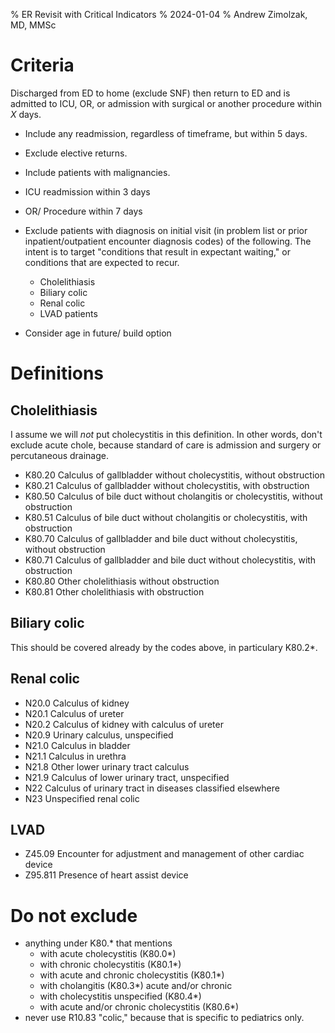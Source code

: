 % ER Revisit with Critical Indicators
% 2024-01-04
% Andrew Zimolzak, MD, MMSc

# Criteria

Discharged from ED to home (exclude SNF) then return to ED and is
admitted to ICU, OR, or admission with surgical or another procedure
within $X$ days.

- Include any readmission, regardless of timeframe, but within 5 days.
- Exclude elective returns.
- Include patients with malignancies.
- ICU readmission within 3 days
- OR/ Procedure within 7 days

- Exclude patients with diagnosis on initial visit (in problem list or
  prior inpatient/outpatient encounter diagnosis codes) of the
  following. The intent is to target "conditions that result in
  expectant waiting," or conditions that are expected to recur.

    - Cholelithiasis
    - Biliary colic
    - Renal colic
    - LVAD patients

- Consider age in future/ build option




# Definitions

## Cholelithiasis

I assume we will *not* put cholecystitis in this definition. In other
words, don't exclude acute chole, because standard of care is
admission and surgery or percutaneous drainage.

- K80.20 Calculus of gallbladder without cholecystitis, without obstruction
- K80.21 Calculus of gallbladder without cholecystitis, with obstruction
- K80.50 Calculus of bile duct without cholangitis or cholecystitis, without obstruction
- K80.51 Calculus of bile duct without cholangitis or cholecystitis, with obstruction
- K80.70 Calculus of gallbladder and bile duct without cholecystitis, without obstruction
- K80.71 Calculus of gallbladder and bile duct without cholecystitis, with obstruction
- K80.80 Other cholelithiasis without obstruction
- K80.81 Other cholelithiasis with obstruction




## Biliary colic

This should be covered already by the codes above, in particulary K80.2*.




## Renal colic

- N20.0 Calculus of kidney
- N20.1 Calculus of ureter
- N20.2 Calculus of kidney with calculus of ureter
- N20.9 Urinary calculus, unspecified
- N21.0 Calculus in bladder
- N21.1 Calculus in urethra
- N21.8 Other lower urinary tract calculus
- N21.9 Calculus of lower urinary tract, unspecified
- N22 Calculus of urinary tract in diseases classified elsewhere
- N23 Unspecified renal colic




## LVAD

- Z45.09 Encounter for adjustment and management of other cardiac device
- Z95.811 Presence of heart assist device



# Do not exclude

- anything under K80.* that mentions
    - with acute cholecystitis (K80.0*)
    - with chronic cholecystitis  (K80.1*)
    - with acute and chronic cholecystitis  (K80.1*)
    - with cholangitis (K80.3*) acute and/or chronic
    - with cholecystitis unspecified (K80.4*)
    - with acute and/or chronic cholecystitis (K80.6*)
- never use R10.83 "colic," because that is specific to pediatrics only.
